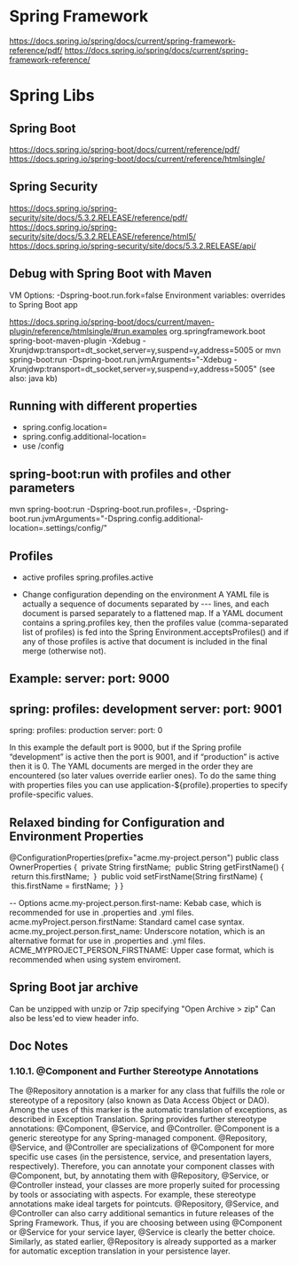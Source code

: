 # Spring Framework
https://docs.spring.io/spring/docs/current/spring-framework-reference/pdf/
https://docs.spring.io/spring/docs/current/spring-framework-reference/


# Spring Libs

## Spring Boot
https://docs.spring.io/spring-boot/docs/current/reference/pdf/
https://docs.spring.io/spring-boot/docs/current/reference/htmlsingle/


## Spring Security
https://docs.spring.io/spring-security/site/docs/5.3.2.RELEASE/reference/pdf/
https://docs.spring.io/spring-security/site/docs/5.3.2.RELEASE/reference/html5/
https://docs.spring.io/spring-security/site/docs/5.3.2.RELEASE/api/


## Debug with Spring Boot with Maven
VM Options: -Dspring-boot.run.fork=false
Environment variables: overrides to Spring Boot app

https://docs.spring.io/spring-boot/docs/current/maven-plugin/reference/htmlsingle/#run.examples
<project>
    <build>
        <plugins>
            <plugin>
                <groupId>org.springframework.boot</groupId>
                <artifactId>spring-boot-maven-plugin</artifactId>
                <configuration>
                    <jvmArguments>
                        -Xdebug -Xrunjdwp:transport=dt_socket,server=y,suspend=y,address=5005
                    </jvmArguments>
                </configuration>
            </plugin>
        </plugins>
    </build>
</project>
or
mvn spring-boot:run -Dspring-boot.run.jvmArguments="-Xdebug -Xrunjdwp:transport=dt_socket,server=y,suspend=y,address=5005"
(see also: java kb)


## Running with different properties
- spring.config.location=<csv-resources>
- spring.config.additional-location=<csv-additional-resources>
- use <app-working-directory>/config


## spring-boot:run with profiles and other parameters
mvn spring-boot:run -Dspring-boot.run.profiles=<profile1>,<profile2> -Dspring-boot.run.jvmArguments="-Dspring.config.additional-location=.settings/config/"


## Profiles
- active profiles
spring.profiles.active

- Change configuration depending on the environment
A YAML file is actually a sequence of documents separated by --- lines, and each document is parsed separately to a flattened map.
If a YAML document contains a spring.profiles key, then the profiles value (comma-separated list of profiles) is fed into the Spring Environment.acceptsProfiles() and if any of those profiles is active that document is included in the final merge (otherwise not).

Example:
server:
    port: 9000
---
spring:
    profiles: development
server:
    port: 9001
---
spring:
    profiles: production
server:
    port: 0

In this example the default port is 9000, but if the Spring profile “development” is active then the port is 9001, and if “production” is active then it is 0.
The YAML documents are merged in the order they are encountered (so later values override earlier ones).
To do the same thing with properties files you can use application-${profile}.properties to specify profile-specific values.    

## Relaxed binding for Configuration and Environment Properties
@ConfigurationProperties(prefix="acme.my-project.person")
public class OwnerProperties {
 private String firstName;
 public String getFirstName() {
 return this.firstName;
 }
 public void setFirstName(String firstName) {
 this.firstName = firstName;
 }
}

-- Options
acme.my-project.person.first-name: Kebab case, which is recommended for use in .properties and .yml files.
acme.myProject.person.firstName: Standard camel case syntax.
acme.my_project.person.first_name: Underscore notation, which is an alternative format for use in .properties and .yml files.
ACME_MYPROJECT_PERSON_FIRSTNAME: Upper case format, which is recommended when using system enviroment.


## Spring Boot jar archive
Can be unzipped with unzip or 7zip specifying "Open Archive > zip"
Can also be less'ed to view header info.


## Doc Notes

### 1.10.1. @Component and Further Stereotype Annotations
The @Repository annotation is a marker for any class that fulfills the role or stereotype of a
repository (also known as Data Access Object or DAO). Among the uses of this marker is the
automatic translation of exceptions, as described in Exception Translation.
Spring provides further stereotype annotations: @Component, @Service, and @Controller. @Component is
a generic stereotype for any Spring-managed component. @Repository, @Service, and @Controller are
specializations of @Component for more specific use cases (in the persistence, service, and
presentation layers, respectively). Therefore, you can annotate your component classes with
@Component, but, by annotating them with @Repository, @Service, or @Controller instead, your classes
are more properly suited for processing by tools or associating with aspects. For example, these
stereotype annotations make ideal targets for pointcuts. @Repository, @Service, and @Controller can
also carry additional semantics in future releases of the Spring Framework. Thus, if you are
choosing between using @Component or @Service for your service layer, @Service is clearly the better
choice. Similarly, as stated earlier, @Repository is already supported as a marker for automatic
exception translation in your persistence layer.
